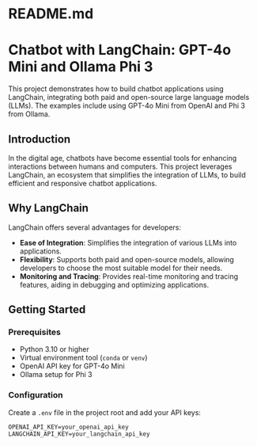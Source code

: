 # README.md

# Chatbot with LangChain: GPT-4o Mini and Ollama Phi 3

This project demonstrates how to build chatbot applications using LangChain, integrating both paid and open-source large language models (LLMs). The examples include using GPT-4o Mini from OpenAI and Phi 3 from Ollama.

## Introduction

In the digital age, chatbots have become essential tools for enhancing interactions between humans and computers. This project leverages LangChain, an ecosystem that simplifies the integration of LLMs, to build efficient and responsive chatbot applications.

## Why LangChain

LangChain offers several advantages for developers:
- **Ease of Integration**: Simplifies the integration of various LLMs into applications.
- **Flexibility**: Supports both paid and open-source models, allowing developers to choose the most suitable model for their needs.
- **Monitoring and Tracing**: Provides real-time monitoring and tracing features, aiding in debugging and optimizing applications.

## Getting Started

### Prerequisites
- Python 3.10 or higher
- Virtual environment tool (`conda` or `venv`)
- OpenAI API key for GPT-4o Mini
- Ollama setup for Phi 3


### Configuration
Create a `.env` file in the project root and add your API keys:
```plaintext
OPENAI_API_KEY=your_openai_api_key
LANGCHAIN_API_KEY=your_langchain_api_key
```

